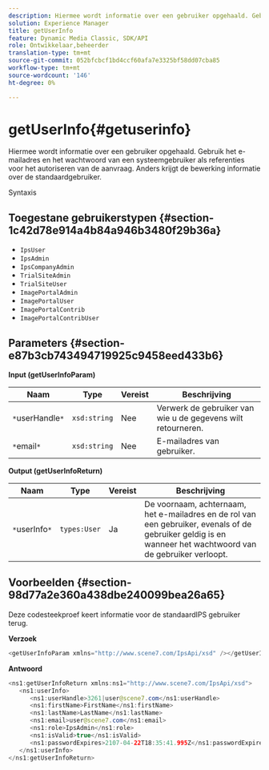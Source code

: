 ```yaml
---
description: Hiermee wordt informatie over een gebruiker opgehaald. Gebruik het e-mailadres en het wachtwoord van een systeemgebruiker als referenties voor het autoriseren van de aanvraag. Anders krijgt de bewerking informatie over de standaardgebruiker.
solution: Experience Manager
title: getUserInfo
feature: Dynamic Media Classic, SDK/API
role: Ontwikkelaar,beheerder
translation-type: tm+mt
source-git-commit: 052bfcbcf1bd4ccf60afa7e3325bf58dd07cba85
workflow-type: tm+mt
source-wordcount: '146'
ht-degree: 0%

---
```



# getUserInfo{#getuserinfo}

Hiermee wordt informatie over een gebruiker opgehaald. Gebruik het e-mailadres en het wachtwoord van een systeemgebruiker als referenties voor het autoriseren van de aanvraag. Anders krijgt de bewerking informatie over de standaardgebruiker.

Syntaxis

## Toegestane gebruikerstypen {#section-1c42d78e914a4b84a946b3480f29b36a}

* `IpsUser`
* `IpsAdmin`
* `IpsCompanyAdmin`
* `TrialSiteAdmin`
* `TrialSiteUser`
* `ImagePortalAdmin`
* `ImagePortalUser`
* `ImagePortalContrib`
* `ImagePortalContribUser`

## Parameters {#section-e87b3cb743494719925c9458eed433b6}

**Input (getUserInfoParam)**

| Naam | Type | Vereist | Beschrijving |
|---|---|---|---|
| `*`userHandle`*` | `xsd:string` | Nee | Verwerk de gebruiker van wie u de gegevens wilt retourneren. |
| `*`email`*` | `xsd:string` | Nee | E-mailadres van gebruiker. |

**Output (getUserInfoReturn)**

| Naam | Type | Vereist | Beschrijving |
|---|---|---|---|
| `*`userInfo`*` | `types:User` | Ja | De voornaam, achternaam, het e-mailadres en de rol van een gebruiker, evenals of de gebruiker geldig is en wanneer het wachtwoord van de gebruiker verloopt. |

## Voorbeelden {#section-98d77a2e360a438dbe240099bea26a65}

Deze codesteekproef keert informatie voor de standaardIPS gebruiker terug.

**Verzoek**

```java
<getUserInfoParam xmlns="http://www.scene7.com/IpsApi/xsd" /></getUserInfoParam>
```

**Antwoord**

```java
<ns1:getUserInfoReturn xmlns:ns1="http://www.scene7.com/IpsApi/xsd"> 
   <ns1:userInfo> 
      <ns1:userHandle>3261|user@scene7.com</ns1:userHandle> 
      <ns1:firstName>FirstName</ns1:firstName> 
      <ns1:lastName>LastName</ns1:lastName> 
      <ns1:email>user@scene7.com</ns1:email> 
      <ns1:role>IpsAdmin</ns1:role> 
      <ns1:isValid>true</ns1:isValid> 
      <ns1:passwordExpires>2107-04-22T18:35:41.995Z</ns1:passwordExpires> 
   </ns1:userInfo> 
</ns1:getUserInfoReturn>
```

